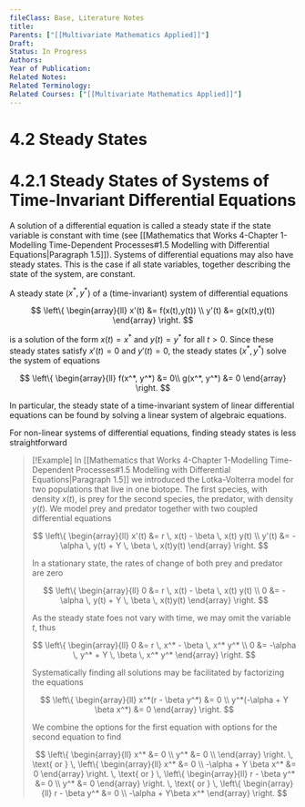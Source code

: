 ```yaml
---
fileClass: Base, Literature Notes
title: 
Parents: ["[[Multivariate Mathematics Applied]]"]
Draft: 
Status: In Progress
Authors: 
Year of Publication: 
Related Notes: 
Related Terminology: 
Related Courses: ["[[Multivariate Mathematics Applied]]"]
---
```

# 4.2 Steady States
# 4.2.1 Steady States of Systems of Time-Invariant Differential Equations
A solution of a differential equation is called a steady state if the state variable is constant with time (see [[Mathematics that Works 4-Chapter 1-Modelling Time-Dependent Processes#1.5 Modelling with Differential Equations|Paragraph 1.5]]). Systems of differential equations may also have steady states. This is the case if all state variables, together describing the state of the system, are constant. 

A steady state ($x^*, y^*$) of a (time-invariant) system of differential equations

$$
\left\{
\begin{array}{ll}
x'(t) &= f(x(t),y(t)) \\
y'(t) &= g(x(t),y(t))
\end{array}
\right.
$$

is a solution of the form $x(t)=x^*$ and $y(t)=y^*$ for all $t \gt 0$. Since these steady states satisfy $x'(t)=0$ and $y'(t)=0$, the steady states ($x^*, y^*$) solve the system of equations

$$
\left\{
\begin{array}{ll}
f(x^*, y^*) &= 0\\
g(x^*, y^*) &= 0
\end{array}
\right.
$$

In particular, the steady state of a time-invariant system of linear differential equations can be found by solving a linear system of algebraic equations.

For non-linear systems of differential equations, finding steady states is less straightforward

>[!Example]
>In [[Mathematics that Works 4-Chapter 1-Modelling Time-Dependent Processes#1.5 Modelling with Differential Equations|Paragraph 1.5]] we introduced the Lotka-Volterra model for two populations that live in one biotope. The first species, with density $x(t)$, is prey for the second species, the predator, with density $y(t)$. We model prey and predator together with two coupled differential equations
>
>$$
>\left\{
>\begin{array}{ll}
>x'(t) &= r \, x(t) - \beta \, x(t) y(t) \\
>y'(t) &= -\alpha \, y(t) + Y \, \beta \, x(t)y(t)
>\end{array}
>\right.
>$$
>
>In a stationary state, the rates of change of both prey and predator are zero
>
>$$
>\left\{
>\begin{array}{ll}
>0 &= r \, x(t) - \beta \, x(t) y(t) \\
>0 &= -\alpha \, y(t) + Y \, \beta \, x(t)y(t)
>\end{array}
>\right.
>$$
>
>As the steady state foes not vary with time, we may omit the variable $t$, thus
>
>$$
>\left\{
>\begin{array}{ll}
>0 &= r \, x^* - \beta \, x^* y^* \\
>0 &= -\alpha \, y^* + Y \, \beta \, x^* y^*
>\end{array}
>\right.
>$$
>
>Systematically finding all solutions may be facilitated by factorizing the equations
>
>$$
>\left\{
>\begin{array}{ll}
>x^*(r - \beta y^*) &= 0 \\
>y^*(-\alpha + Y \beta x^*) &= 0
>\end{array}
>\right.
>$$
>
>We combine the options for the first equation with options for the second equation to find
>
>$$
>\left\{
>\begin{array}{ll}
>x^* &= 0 \\
>y^* &= 0 \\
>\end{array}
>\right. \, \text{ or } \, 
>\left\{
>\begin{array}{ll}
>x^* &= 0 \\
>-\alpha + Y \beta x^* &= 0
>\end{array}
>\right. \, \text{ or } \, 
>\left\{
>\begin{array}{ll}
>r - \beta y^* &= 0 \\
>y^* &= 0
>\end{array}
>\right. \, \text{ or } \, 
>\left\{
>\begin{array}{ll}
>r - \beta y^* &= 0 \\
>-\alpha + Y\beta x^*
>\end{array}
>\right.
>$$

